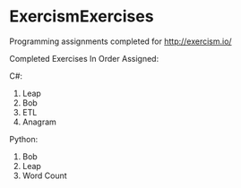 ExercismExercises
=================

Programming assignments completed for http://exercism.io/


Completed Exercises In Order Assigned:

C#:
  1. Leap
  2. Bob
  3. ETL
  4. Anagram

Python:
  1. Bob
  2. Leap
  3. Word Count